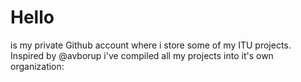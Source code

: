 <h1>Hello</h1>
is my private Github account where i store some of my ITU projects. Inspired by @avborup i've compiled all my projects into it's own organization: 
